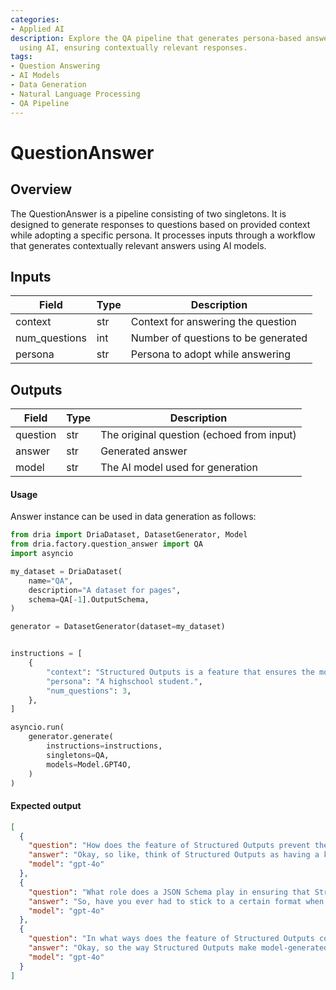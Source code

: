 ```yaml
---
categories:
- Applied AI
description: Explore the QA pipeline that generates persona-based answers to questions
  using AI, ensuring contextually relevant responses.
tags:
- Question Answering
- AI Models
- Data Generation
- Natural Language Processing
- QA Pipeline
---
```


# QuestionAnswer

## Overview
The QuestionAnswer is a pipeline consisting of two singletons. It is designed to generate responses to questions based on provided context while adopting a specific persona. 
It processes inputs through a workflow that generates contextually relevant answers using AI models.

## Inputs
| Field         | Type | Description                         |
|---------------|------|-------------------------------------|
| context       | str  | Context for answering the question  |
| num_questions | int  | Number of questions to be generated |
| persona       | str  | Persona to adopt while answering    |

## Outputs
| Field | Type | Description |
|-------|------|-------------|
| question | str | The original question (echoed from input) |
| answer | str | Generated answer |
| model | str | The AI model used for generation |

#### Usage

Answer instance can be used in data generation as follows:

```python
from dria import DriaDataset, DatasetGenerator, Model
from dria.factory.question_answer import QA
import asyncio

my_dataset = DriaDataset(
    name="QA",
    description="A dataset for pages",
    schema=QA[-1].OutputSchema,
)

generator = DatasetGenerator(dataset=my_dataset)


instructions = [
    {
        "context": "Structured Outputs is a feature that ensures the model will always generate responses that adhere to your supplied JSON Schema, so you don't need to worry about the model omitting a required key, or hallucinating an invalid enum value.",
        "persona": "A highschool student.",
        "num_questions": 3,
    },
]

asyncio.run(
    generator.generate(
        instructions=instructions,
        singletons=QA,
        models=Model.GPT4O,
    )
)
```

#### Expected output

```json
[
  {
    "question": "How does the feature of Structured Outputs prevent the model from omitting a required key or creating an invalid enum value?",
    "answer": "Okay, so like, think of Structured Outputs as having a kind of \"template\" or \"guideline\" for how the responses should look, right? It\u2019s like when a teacher gives you a worksheet, and you need to fill in certain blanks and you can't just write random things. The JSON Schema is sort of like that worksheet. It tells the model exactly what pieces of info need to be there (like all the answers you need to fill in), so it doesn\u2019t skip anything important. And, it stops the model from just making up weird answers (or invalid enum values, to be fancy) because it has to pick from what\u2019s allowed. It's kinda like having a multiple-choice test where you can only pick A, B, or C, not like, Z or something. So, it keeps everything on track and makes sure nothing's missing or made up!",
    "model": "gpt-4o"
  },
  {
    "question": "What role does a JSON Schema play in ensuring that Structured Outputs maintain response accuracy?",
    "answer": "So, have you ever had to stick to a certain format when writing an essay or something? JSON Schema in this situation is kinda like that format guide but for a computer program. It makes sure all its answers include what they should and nothing they shouldn't have. It's super important for keeping things organized and correct, ensuring that Structured Outputs are always spot-on and don't leave out anything important or add anything that's not supposed to be there.",
    "model": "gpt-4o"
  },
  {
    "question": "In what ways does the feature of Structured Outputs contribute to the reliability of model-generated responses?",
    "answer": "Okay, so the way Structured Outputs make model-generated responses more reliable is kind of like having a rulebook for how answers should be written. So, imagine if every time you wrote an answer in class, you had to make sure it fits into a particular format that your teacher gave you. This way, you won't forget to include important stuff, like your name, date, and the actual answer, and you also won't add in random things that your teacher doesn\u2019t want. It makes the answers neater and more trustworthy. That's what Structured Outputs do; they make sure the model doesn't mess up or go off track by sticking to a guide!",
    "model": "gpt-4o"
  }
]
```